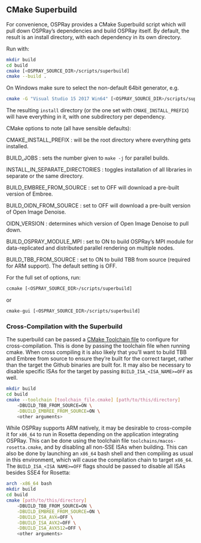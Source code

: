 ## CMake Superbuild

For convenience, OSPRay provides a CMake Superbuild script which will
pull down OSPRay’s dependencies and build OSPRay itself. By default, the
result is an install directory, with each dependency in its own
directory.

Run with:

```sh
mkdir build
cd build
cmake [<OSPRAY_SOURCE_DIR>/scripts/superbuild]
cmake --build .
```

On Windows make sure to select the non-default 64bit generator, e.g.

```sh
cmake -G "Visual Studio 15 2017 Win64" [<OSPRAY_SOURCE_DIR>/scripts/superbuild]
```

The resulting `install` directory (or the one set with
`CMAKE_INSTALL_PREFIX`) will have everything in it, with one
subdirectory per dependency.

CMake options to note (all have sensible defaults):

CMAKE_INSTALL_PREFIX
:   will be the root directory where everything gets installed.

BUILD_JOBS
:   sets the number given to `make -j` for parallel builds.

INSTALL_IN_SEPARATE_DIRECTORIES
:   toggles installation of all libraries in separate or the same
    directory.

BUILD_EMBREE_FROM_SOURCE
:   set to OFF will download a pre-built version of Embree.

BUILD_OIDN_FROM_SOURCE
:   set to OFF will download a pre-built version of Open Image Denoise.

OIDN_VERSION
:   determines which version of Open Image Denoise to pull down.

BUILD_OSPRAY_MODULE_MPI
:   set to ON to build OSPRay’s MPI module for data-replicated and
    distributed parallel rendering on multiple nodes.

BUILD_TBB_FROM_SOURCE
:   set to ON to build TBB from source (required for ARM support). The
    default setting is OFF.

For the full set of options, run:

```sh
ccmake [<OSPRAY_SOURCE_DIR>/scripts/superbuild]
```

or

```sh
cmake-gui [<OSPRAY_SOURCE_DIR>/scripts/superbuild]
```

### Cross-Compilation with the Superbuild

The superbuild can be passed a [CMake Toolchain
file](https://cmake.org/cmake/help/latest/manual/cmake-toolchains.7.html)
to configure for cross-compilation. This is done by passing the
toolchain file when running cmake. When cross compiling it is also
likely that you’ll want to build TBB and Embree from source to ensure
they’re built for the correct target, rather than the target the Github
binaries are built for. It may also be necessary to disable specific
ISAs for the target by passing `BUILD_ISA_<ISA_NAME>=OFF` as well.

```sh
mkdir build
cd build
cmake --toolchain [toolchain_file.cmake] [path/to/this/directory]
    -DBUILD_TBB_FROM_SOURCE=ON \
    -DBUILD_EMBREE_FROM_SOURCE=ON \
    <other arguments>
```

While OSPRay supports ARM natively, it may be desirable to cross-compile
it for `x86_64` to run in Rosetta depending on the application integrating
OSPRay. This can be done using the toolchain file
`toolchains/macos-rosetta.cmake`, and by disabling all non-SSE ISAs when
building. This can also be done by launching an `x86_64` bash shell and
then compiling as usual in this environment, which will cause the compilation
chain to target `x86_64`. The `BUILD_ISA_<ISA NAME>=OFF` flags should be
passed to disable all ISAs besides SSE4 for Rosetta:

```sh
arch -x86_64 bash
mkdir build
cd build
cmake [path/to/this/directory]
    -DBUILD_TBB_FROM_SOURCE=ON \
    -DBUILD_EMBREE_FROM_SOURCE=ON \
    -DBUILD_ISA_AVX=OFF \
    -DBUILD_ISA_AVX2=OFF \
    -DBUILD_ISA_AVX512=OFF \
    <other arguments>
```



